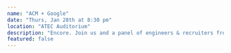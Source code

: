 ```yaml
---
name: "ACM + Google"
date: "Thurs, Jan 28th at 8:30 pm"
location: "ATEC Auditorium"
description: "Encore. Join us and a panel of engineers & recruiters from Google to learn about the inner workings, internships, and careers at one of the world’s leaders in technology. Free pizza & Google swag. RSVP & submit your questions at [acmutd.co/google](http://www.acmutd.co/google)"
featured: false
---
```

